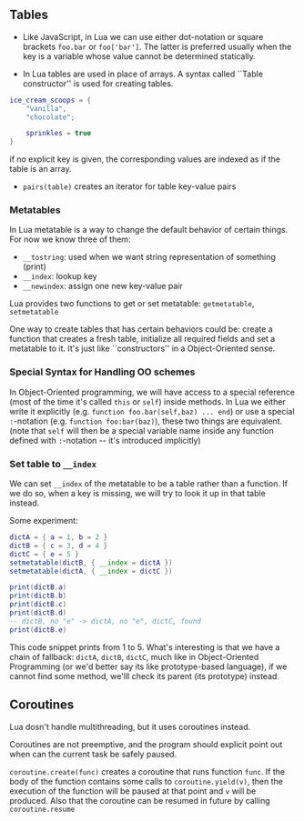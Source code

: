 ## Tables

* Like JavaScript, in Lua we can use either dot-notation or square brackets
  `foo.bar` or `foo['bar']`. The latter is preferred usually when the key
  is a variable whose value cannot be determined statically.

* In Lua tables are used in place of arrays. A syntax called ``Table constructor'' is used for creating tables.

```lua
ice_cream_scoops = {
    "vanilla",
    "chocolate";

    sprinkles = true
}
```

if no explicit key is given, the corresponding values are indexed as if
the table is an array.

* `pairs(table)` creates an iterator for table key-value pairs

### Metatables

In Lua metatable is a way to change the default behavior of certain things.
For now we know three of them:

* `__tostring`: used when we want string representation of something (print)
* `__index`: lookup key
* `__newindex`: assign one new key-value pair

Lua provides two functions to get or set metatable: `getmetatable`, `setmetatable`

One way to create tables that has certain behaviors could be: create a function that
creates a fresh table, initialize all required fields and set a metatable to it.
It's just like ``constructors'' in a Object-Oriented sense.

### Special Syntax for Handling OO schemes

In Object-Oriented programming, we will have access to a special reference
(most of the time it's called `this` or `self`) inside methods.
In Lua we either write it explicitly (e.g. `function foo.bar(self,baz) ... end`) or
use a special `:`-notation (e.g. `function foo:bar(baz)`), these two things are equivalent.
(note that `self` will then be a special variable name inside any function defined with
`:`-notation -- it's introduced implicitly)

### Set table to `__index`

We can set `__index` of the metatable to be a table rather than a function.
If we do so, when a key is missing, we will try to look it up in that table instead.

Some experiment:

```lua
dictA = { a = 1, b = 2 }
dictB = { c = 3, d = 4 }
dictC = { e = 5 }
setmetatable(dictB, { __index = dictA })
setmetatable(dictA, { __index = dictC })

print(dictB.a)
print(dictB.b)
print(dictB.c)
print(dictB.d)
-- dictB, no "e" -> dictA, no "e", dictC, found
print(dictB.e)
```

This code snippet prints from 1 to 5. What's interesting is that
we have a chain of fallback: `dictA`, `dictB`, `dictC`, much like in
Object-Oriented Programming (or we'd better say its like prototype-based language),
if we cannot find some method, we'lll check its parent (its prototype) instead.

## Coroutines

Lua dosn't handle multithreading, but it uses coroutines instead.

Coroutines are not preemptive, and the program should explicit point out
when can the current task be safely paused.

`coroutine.create(func)` creates a coroutine that runs function `func`.
If the body of the function contains some calls to `coroutine.yield(v)`,
then the execution of the function will be paused at that point and `v` will be produced.
Also that the coroutine can be resumed in future by calling `coroutine.resume`
